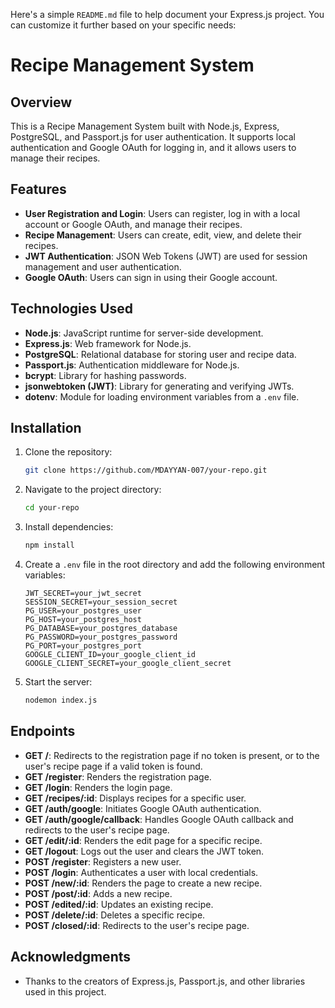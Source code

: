 Here's a simple `README.md` file to help document your Express.js project. You can customize it further based on your specific needs:

# Recipe Management System

## Overview

This is a Recipe Management System built with Node.js, Express, PostgreSQL, and Passport.js for user authentication. It supports local authentication and Google OAuth for logging in, and it allows users to manage their recipes.

## Features

- **User Registration and Login**: Users can register, log in with a local account or Google OAuth, and manage their recipes.
- **Recipe Management**: Users can create, edit, view, and delete their recipes.
- **JWT Authentication**: JSON Web Tokens (JWT) are used for session management and user authentication.
- **Google OAuth**: Users can sign in using their Google account.

## Technologies Used

- **Node.js**: JavaScript runtime for server-side development.
- **Express.js**: Web framework for Node.js.
- **PostgreSQL**: Relational database for storing user and recipe data.
- **Passport.js**: Authentication middleware for Node.js.
- **bcrypt**: Library for hashing passwords.
- **jsonwebtoken (JWT)**: Library for generating and verifying JWTs.
- **dotenv**: Module for loading environment variables from a `.env` file.

## Installation

1. Clone the repository:
   ```bash
   git clone https://github.com/MDAYYAN-007/your-repo.git
   ```

2. Navigate to the project directory:
   ```bash
   cd your-repo
   ```

3. Install dependencies:
   ```bash
   npm install
   ```

4. Create a `.env` file in the root directory and add the following environment variables:
   ```env
   JWT_SECRET=your_jwt_secret
   SESSION_SECRET=your_session_secret
   PG_USER=your_postgres_user
   PG_HOST=your_postgres_host
   PG_DATABASE=your_postgres_database
   PG_PASSWORD=your_postgres_password
   PG_PORT=your_postgres_port
   GOOGLE_CLIENT_ID=your_google_client_id
   GOOGLE_CLIENT_SECRET=your_google_client_secret
   ```

5. Start the server:
   ```bash
   nodemon index.js
   ```

## Endpoints

- **GET /**: Redirects to the registration page if no token is present, or to the user's recipe page if a valid token is found.
- **GET /register**: Renders the registration page.
- **GET /login**: Renders the login page.
- **GET /recipes/:id**: Displays recipes for a specific user.
- **GET /auth/google**: Initiates Google OAuth authentication.
- **GET /auth/google/callback**: Handles Google OAuth callback and redirects to the user's recipe page.
- **GET /edit/:id**: Renders the edit page for a specific recipe.
- **GET /logout**: Logs out the user and clears the JWT token.
- **POST /register**: Registers a new user.
- **POST /login**: Authenticates a user with local credentials.
- **POST /new/:id**: Renders the page to create a new recipe.
- **POST /post/:id**: Adds a new recipe.
- **POST /edited/:id**: Updates an existing recipe.
- **POST /delete/:id**: Deletes a specific recipe.
- **POST /closed/:id**: Redirects to the user's recipe page.

## Acknowledgments

- Thanks to the creators of Express.js, Passport.js, and other libraries used in this project.
